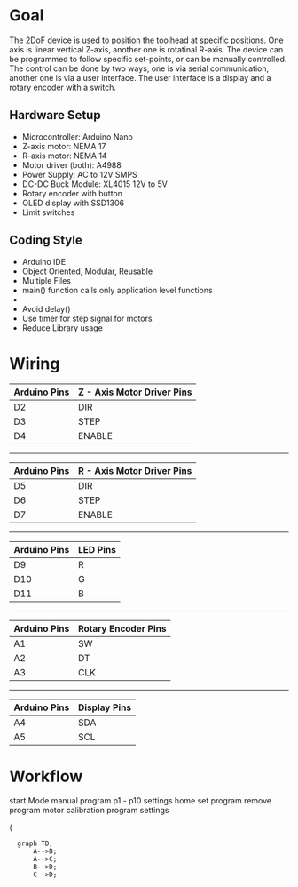 # Goal
The 2DoF device is used to position the toolhead at specific positions. One axis is linear vertical Z-axis, another one is rotatinal R-axis. The device can be programmed to follow specific set-points, or can be manually controlled. The control can be done by two ways, one is via serial communication, another one is via a user interface. The user interface is a display and a rotary encoder with a switch. 

## Hardware Setup
- Microcontroller: Arduino Nano
- Z-axis motor: NEMA 17 
- R-axis motor: NEMA 14
- Motor driver (both): A4988
- Power Supply: AC to 12V SMPS
- DC-DC Buck Module: XL4015 12V to 5V
- Rotary encoder with button
- OLED display with SSD1306
- Limit switches

## Coding Style
- Arduino IDE 
- Object Oriented, Modular, Reusable
- Multiple Files
- main() function calls only application level functions
- 
- Avoid delay()
- Use timer for step signal for motors
- Reduce Library usage

# Wiring

| Arduino Pins | Z - Axis Motor Driver Pins |
| --- | -------------------------- |
| D2 | DIR  |
| D3 | STEP |
| D4 | ENABLE |
---
| Arduino Pins | R - Axis Motor Driver Pins |
| --- | -------------------------- |
| D5 | DIR  |
| D6 | STEP |
| D7 | ENABLE |
---
| Arduino Pins | LED Pins |
| --- | -------------------------- |
| D9  | R |
| D10 | G |
| D11 | B |
---
| Arduino Pins | Rotary Encoder Pins |
| --- | -------------------------- |
| A1 | SW  |
| A2 | DT  |
| A3 | CLK |
---
| Arduino Pins | Display Pins |
| --- | -------------------------- |
| A4 | SDA |
| A5 | SCL |



# Workflow

start
	Mode
		manual
		program
			p1 - p10
		settings
			home
			set program
			remove program
			motor calibration
			program settings


(

```mermaid
  graph TD;
      A-->B;
      A-->C;
      B-->D;
      C-->D;
``` 